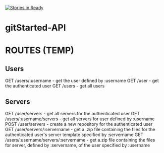 [![Stories in Ready](https://badge.waffle.io/gitStarted-io/gitStarted-API.png?label=ready&title=Ready)](https://waffle.io/gitStarted-io/gitStarted-API)
# gitStarted-API


# ROUTES (TEMP)
## Users
GET  /users/:username                       - get the user defined by :username
GET  /user                                  - get the authenticated user
GET  /users                                 - get all users
## Servers
GET  /user/servers                          - get all servers for the authenticated user
GET  /users/:username/servers               - get all servers for user defined by :username
POST /user/servers                          - create a new repository for the authenticated user
GET  /user/servers/:servername              - get a .zip file containing the files for the authenticated user's server template specified by :servername
GET  /users/:username/servers/:servername   - get a.zip file containing the files for server, defined by :servername, of the user specified by :username